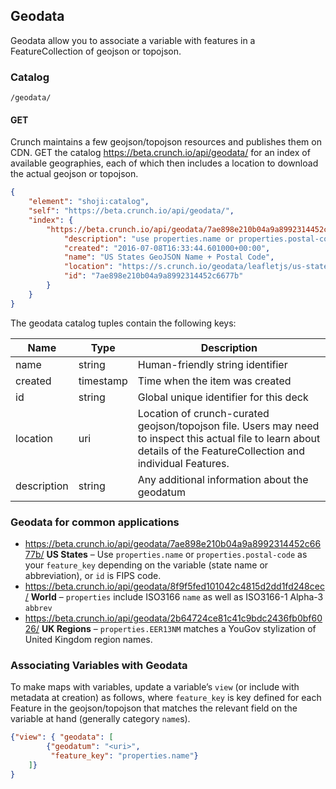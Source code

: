 ## Geodata

Geodata allow you to associate a variable with features in a FeatureCollection
of geojson or topojson.

### Catalog

`/geodata/`

#### GET

Crunch maintains a few geojson/topojson resources and publishes them on CDN.
GET the catalog <https://beta.crunch.io/api/geodata/> for an index of available
geographies, each of which then includes a location to download the actual
geojson or topojson.

```json
{
    "element": "shoji:catalog",
    "self": "https://beta.crunch.io/api/geodata/",
    "index": {
        "https://beta.crunch.io/api/geodata/7ae898e210b04a9a8992314452c6677b/": {
            "description": "use properties.name or properties.postal-code",
            "created": "2016-07-08T16:33:44.601000+00:00",
            "name": "US States GeoJSON Name + Postal Code",
            "location": "https://s.crunch.io/geodata/leafletjs/us-states.geojson",
            "id": "7ae898e210b04a9a8992314452c6677b"
        }
    }
}
```

The geodata catalog tuples contain the following keys:


Name | Type | Description
---- | ---- | -----------
name | string | Human-friendly string identifier
created | timestamp | Time when the item was created
id | string | Global unique identifier for this deck
location | uri | Location of crunch-curated geojson/topojson file. Users may need to inspect this actual file to learn about details of the FeatureCollection and individual Features.
description | string | Any additional information about the geodatum

### Geodata for common applications

- <https://beta.crunch.io/api/geodata/7ae898e210b04a9a8992314452c6677b/>
  **US States** –
  Use `properties.name` or `properties.postal-code` as your `feature_key` depending on the variable (state name or abbreviation), or `id` is FIPS code.
- <https://beta.crunch.io/api/geodata/8f9f5fed101042c4815d2dd1fd248cec/>
  **World** –
  `properties` include ISO3166 `name` as well as ISO3166-1 Alpha-3 `abbrev`
- <https://beta.crunch.io/api/geodata/2b64724ce81c41c9bdc2436fb0bf6026/>
  **UK Regions** –
  `properties.EER13NM` matches a YouGov stylization of United Kingdom region names.


### Associating Variables with Geodata

To make maps with variables, update a variable’s `view` (or include with metadata at creation) as follows, where
`feature_key` is key defined for each Feature in the geojson/topojson that matches the relevant field on the
variable at hand (generally category `name`s).


```json
{"view": { "geodata": [
        {"geodatum": "<uri>",
         "feature_key": "properties.name"}
    ]}
}
```
